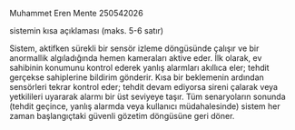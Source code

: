 Muhammet Eren Mente
250542026

sistemin kısa açıklaması (maks. 5-6 satır)

Sistem, aktifken sürekli bir sensör izleme döngüsünde çalışır ve bir anormallik algıladığında hemen kameraları aktive eder. İlk olarak, ev sahibinin konumunu kontrol ederek yanlış alarmları akıllıca eler; tehdit gerçekse sahiplerine bildirim gönderir. Kısa bir beklemenin ardından sensörleri tekrar kontrol eder; tehdit devam ediyorsa sireni çalarak veya yetkilileri uyararak alarmı bir üst seviyeye taşır. Tüm senaryoların sonunda (tehdit geçince, yanlış alarmda veya kullanıcı müdahalesinde) sistem her zaman başlangıçtaki güvenli gözetim döngüsüne geri döner.
